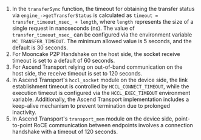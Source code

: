 1. In the `transferSync` function, the timeout for obtaining the transfer status via `engine_->getTransferStatus` is calculated as `timeout = transfer_timeout_nsec_ + length`, where `length` represents the size of a single request in nanoseconds (ns). The value of `transfer_timeout_nsec_` can be configured via the environment variable `MC_TRANSFER_TIMEOUT`. The minimum allowed value is 5 seconds, and the default is 30 seconds.
2. For Mooncake P2P Handshake on the host side, the socket receive timeout is set to a default of 60 seconds.
3. For Ascend Transport relying on out-of-band communication on the host side, the receive timeout is set to 120 seconds.
4. In Ascend Transport's `hccl_socket` module on the device side, the link establishment timeout is controlled by `HCCL_CONNECT_TIMEOUT`, while the execution timeout is configured via the `HCCL_EXEC_TIMEOUT` environment variable. Additionally, the Ascend Transport implementation includes a keep-alive mechanism to prevent termination due to prolonged inactivity.
5. In Ascend Transport's `transport_mem` module on the device side, point-to-point RoCE communication between endpoints involves a connection handshake with a timeout of 120 seconds.
